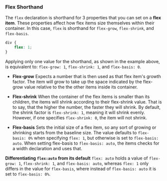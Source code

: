 
### Flex Shorthand

The `flex` declaration is shorthand for 3 properties that you can set on a **flex item**. These properties affect how flex items size themselves within their container. In this case, `flex` is shorthand for `flex-grow`, `flex-shrink`, and `flex-basis`.

``` css
div {
	flex: 1;
}
```
Applying only one value for the shorthand, as shown in the example above, is equivalent to: `flex-grow: 1`, `flex-shrink: 1`, and `flex-basis: 0`.

- **Flex-grow**
Expects a number that is then used as that flex item's growth factor. The item will grow to take up the space indicated by the flex-grow value relative to the the other items inside its container.

- **Flex-shrink**
When the container of the flex items is smaller than its children, the items will shrink according to their flex-shrink value. That is to say, that the higher the number, the faster they will shrink. By default, the shrink factor is `flex-shrink: 1`, meaning it will shrink evenly. However, if one specifies `flex-shrink: 0`, the item will not shrink.

- **Flex-basis**
Sets the initial size of a flex item, so any sort of growing or shrinking starts from the baseline size. The value defaults to `flex-basis: 0%` when specifying `flex: 1`, but otherwise is set to `flex-basis: auto`. When setting flex-basis to `flex-basis: auto`, the items checks for a width declaration and uses that.

**Differentiating `flex:auto` from its default**
`flex: auto` holds a value of `flex-grow: 1`, `flex-shrink: 1`, and `flex-basis: auto`, whereas `flex: 1` only differs in the value for `flex-basis`, where instead of `flex-basis: auto` it is set to `flex-basis: 0%`.

